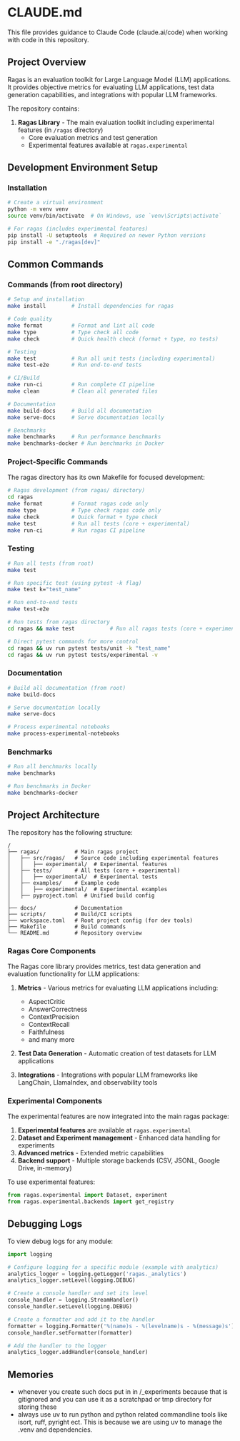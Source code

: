 # CLAUDE.md

This file provides guidance to Claude Code (claude.ai/code) when working with code in this repository.

## Project Overview

Ragas is an evaluation toolkit for Large Language Model (LLM) applications. It provides objective metrics for evaluating LLM applications, test data generation capabilities, and integrations with popular LLM frameworks.

The repository contains:
1. **Ragas Library** - The main evaluation toolkit including experimental features (in `/ragas` directory)
   - Core evaluation metrics and test generation 
   - Experimental features available at `ragas.experimental`

## Development Environment Setup

### Installation

```bash
# Create a virtual environment
python -m venv venv
source venv/bin/activate  # On Windows, use `venv\Scripts\activate`

# For ragas (includes experimental features)
pip install -U setuptools  # Required on newer Python versions
pip install -e "./ragas[dev]"
```

## Common Commands

### Commands (from root directory)

```bash
# Setup and installation
make install        # Install dependencies for ragas

# Code quality
make format         # Format and lint all code
make type           # Type check all code
make check          # Quick health check (format + type, no tests)

# Testing
make test           # Run all unit tests (including experimental)
make test-e2e       # Run end-to-end tests

# CI/Build
make run-ci         # Run complete CI pipeline
make clean          # Clean all generated files

# Documentation
make build-docs     # Build all documentation
make serve-docs     # Serve documentation locally

# Benchmarks
make benchmarks     # Run performance benchmarks
make benchmarks-docker # Run benchmarks in Docker
```

### Project-Specific Commands

The ragas directory has its own Makefile for focused development:

```bash
# Ragas development (from ragas/ directory)
cd ragas
make format         # Format ragas code only
make type           # Type check ragas code only
make check          # Quick format + type check
make test           # Run all tests (core + experimental)
make run-ci         # Run ragas CI pipeline
```

### Testing

```bash
# Run all tests (from root)
make test

# Run specific test (using pytest -k flag)
make test k="test_name"

# Run end-to-end tests
make test-e2e

# Run tests from ragas directory
cd ragas && make test           # Run all ragas tests (core + experimental)

# Direct pytest commands for more control
cd ragas && uv run pytest tests/unit -k "test_name"
cd ragas && uv run pytest tests/experimental -v
```

### Documentation

```bash
# Build all documentation (from root)
make build-docs

# Serve documentation locally
make serve-docs

# Process experimental notebooks
make process-experimental-notebooks
```

### Benchmarks

```bash
# Run all benchmarks locally
make benchmarks

# Run benchmarks in Docker
make benchmarks-docker
```

## Project Architecture

The repository has the following structure:

```
/
├── ragas/           # Main ragas project
│   ├── src/ragas/   # Source code including experimental features
│   │   ├── experimental/  # Experimental features
│   ├── tests/       # All tests (core + experimental)
│   │   ├── experimental/  # Experimental tests
│   ├── examples/    # Example code
│   │   ├── experimental/  # Experimental examples
│   ├── pyproject.toml  # Unified build config
│
├── docs/            # Documentation
├── scripts/         # Build/CI scripts
├── workspace.toml   # Root project config (for dev tools)
├── Makefile         # Build commands
└── README.md        # Repository overview
```

### Ragas Core Components

The Ragas core library provides metrics, test data generation and evaluation functionality for LLM applications:

1. **Metrics** - Various metrics for evaluating LLM applications including:
   - AspectCritic
   - AnswerCorrectness
   - ContextPrecision
   - ContextRecall
   - Faithfulness
   - and many more

2. **Test Data Generation** - Automatic creation of test datasets for LLM applications

3. **Integrations** - Integrations with popular LLM frameworks like LangChain, LlamaIndex, and observability tools

### Experimental Components

The experimental features are now integrated into the main ragas package:

1. **Experimental features** are available at `ragas.experimental`
2. **Dataset and Experiment management** - Enhanced data handling for experiments
3. **Advanced metrics** - Extended metric capabilities  
4. **Backend support** - Multiple storage backends (CSV, JSONL, Google Drive, in-memory)

To use experimental features:
```python
from ragas.experimental import Dataset, experiment
from ragas.experimental.backends import get_registry
```

## Debugging Logs

To view debug logs for any module:

```python
import logging

# Configure logging for a specific module (example with analytics)
analytics_logger = logging.getLogger('ragas._analytics')
analytics_logger.setLevel(logging.DEBUG)

# Create a console handler and set its level
console_handler = logging.StreamHandler()
console_handler.setLevel(logging.DEBUG)

# Create a formatter and add it to the handler
formatter = logging.Formatter('%(name)s - %(levelname)s - %(message)s')
console_handler.setFormatter(formatter)

# Add the handler to the logger
analytics_logger.addHandler(console_handler)
```

## Memories

- whenever you create such docs put in in /_experiments because that is gitignored and you can use it as a scratchpad or tmp directory for storing these
- always use uv to run python and python related commandline tools like isort, ruff, pyright ect. This is because we are using uv to manage the .venv and dependencies.
